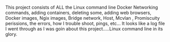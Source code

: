 This project consists of ALL the Linux command line Docker Networking commands, adding containers, deleting some, adding web browsers, Docker images, Ngix images, Bridge network, Host, Mcvlan , Promiscuity perissions, the errors, how I trouble shoot, pings, etc...
It looks like  a log file I went through as I was goin about this project.....Linux command line in its glory.
